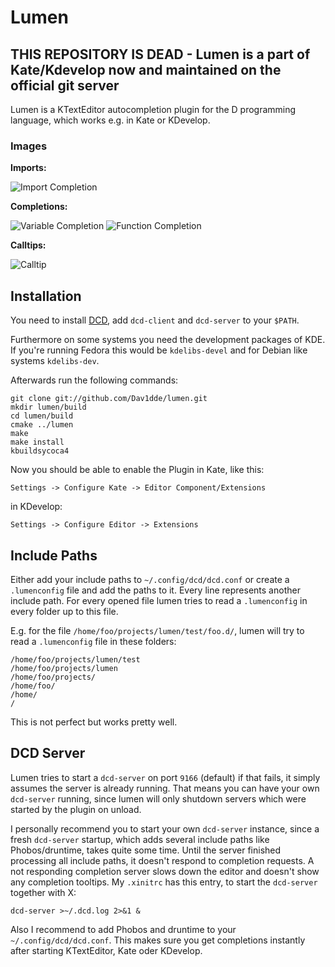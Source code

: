 Lumen
=====

## THIS REPOSITORY IS DEAD - Lumen is a part of Kate/Kdevelop now and maintained on the official git server ##


Lumen is a KTextEditor autocompletion plugin for the D programming language,
which works e.g. in Kate or KDevelop.

### Images ###
**Imports:**

![Import Completion](https://raw.github.com/wiki/Dav1dde/lumen/_images/import01.png)


**Completions:**

![Variable Completion](https://raw.github.com/wiki/Dav1dde/lumen/_images/completion01.png)
![Function Completion](https://raw.github.com/wiki/Dav1dde/lumen/_images/completion02.png)


**Calltips:**

![Calltip](https://raw.github.com/wiki/Dav1dde/lumen/_images/calltip01.png)

## Installation ##

You need to install [DCD](https://github.com/Hackerpilot/DCD), add
`dcd-client` and `dcd-server` to your `$PATH`.

Furthermore on some systems you need the development packages of KDE.
If you're running Fedora this would be `kdelibs-devel` and for Debian like systems
`kdelibs-dev`.

Afterwards run the following commands:

    git clone git://github.com/Dav1dde/lumen.git
    mkdir lumen/build
    cd lumen/build
    cmake ../lumen
    make
    make install
    kbuildsycoca4

Now you should be able to enable the Plugin in Kate, like this:

    Settings -> Configure Kate -> Editor Component/Extensions

in KDevelop:

    Settings -> Configure Editor -> Extensions


## Include Paths ##

Either add your include paths to `~/.config/dcd/dcd.conf` or create a
`.lumenconfig` file and add the paths to it. Every line represents
another include path. For every opened file lumen tries to read a
`.lumenconfig` in every folder up to this file.

E.g. for the file `/home/foo/projects/lumen/test/foo.d/`, lumen will try to read
a `.lumenconfig` file in these folders:

    /home/foo/projects/lumen/test
    /home/foo/projects/lumen
    /home/foo/projects/
    /home/foo/
    /home/
    /

This is not perfect but works pretty well.

## DCD Server ##

Lumen tries to start a `dcd-server` on port `9166` (default) if that fails, it simply assumes
the server is already running. That means you can have your own `dcd-server` running, since
lumen will only shutdown servers which were started by the plugin on unload.

I personally recommend you to start your own `dcd-server` instance, since a fresh `dcd-server`
startup, which adds several include paths like Phobos/druntime, takes quite some time.
Until the server finished processing all include paths, it doesn't respond to completion requests.
A not responding completion server slows down the editor and doesn't show any completion tooltips.
My `.xinitrc` has this entry, to start the `dcd-server` together with X:

    dcd-server >~/.dcd.log 2>&1 &

Also I recommend to add Phobos and druntime to your `~/.config/dcd/dcd.conf`. This makes sure you
get completions instantly after starting KTextEditor, Kate oder KDevelop.
